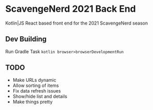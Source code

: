 # ScavengeNerd 2021 Back End

Kotlin|JS React based front end for the 2021 ScavengeNerd season

## Dev Building
Run Gradle Task `kotlin browser>browserDevelopmentRun`

## TODO
- Make URLs dynamic
- Allow sorting of items
- Fix data refresh issues
- Show/hide list and details
- Make things pretty